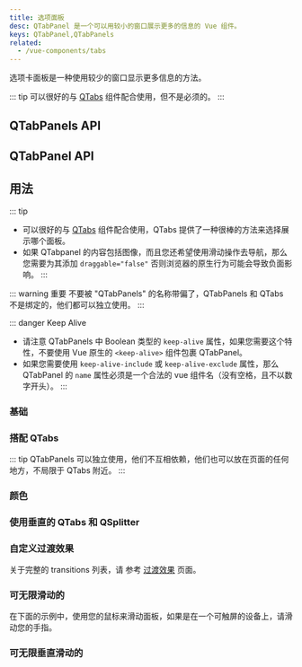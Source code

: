```yaml
---
title: 选项面板
desc: QTabPanel 是一个可以用较小的窗口展示更多的信息的 Vue 组件。
keys: QTabPanel,QTabPanels
related:
  - /vue-components/tabs
---
```


选项卡面板是一种使用较少的窗口显示更多信息的方法。

::: tip
可以很好的与 [QTabs](/vue-components/tabs) 组件配合使用，但不是必须的。
:::

## QTabPanels API

<doc-api file="QTabPanels" />

## QTabPanel API

<doc-api file="QTabPanel" />

## 用法

::: tip
* 可以很好的与 [QTabs](/vue-components/tabs) 组件配合使用，QTabs 提供了一种很棒的方法来选择展示哪个面板。
* 如果 QTabpanel 的内容包括图像，而且您还希望使用滑动操作去导航，那么您需要为其添加 `draggable="false"` 否则浏览器的原生行为可能会导致负面影响。
:::

::: warning 重要
不要被 "QTabPanels" 的名称带偏了，QTabPanels 和 QTabs 不是绑定的，他们都可以独立使用。
:::

::: danger Keep Alive
* 请注意 QTabPanels 中 Boolean 类型的 `keep-alive` 属性，如果您需要这个特性，不要使用 Vue 原生的 `<keep-alive>` 组件包裹 QTabPanel。
* 如果您需要使用 `keep-alive-include` 或 `keep-alive-exclude` 属性，那么 QTabPanel 的 `name` 属性必须是一个合法的 vue 组件名（没有空格，且不以数字开头）。
:::

### 基础

<doc-example title="基础" file="QTabPanels/Basic" />

### 搭配 QTabs

::: tip
QTabPanels 可以独立使用，他们不互相依赖，他们也可以放在页面的任何地方，不局限于 QTabs 附近。
:::

<doc-example title="搭配 QTabs" file="QTabPanels/WithQTabs" />

<doc-example title="一个更复杂的示例" file="QTabPanels/WithNestedQTabs" />

### 颜色

<doc-example title="颜色" file="QTabPanels/Coloring" />

### 使用垂直的 QTabs 和 QSplitter

<doc-example title="使用垂直的 QTabs 和 QSplitter" file="QTabs/Vertical" />


### 自定义过渡效果
关于完整的 transitions 列表，请 参考 [过渡效果](/options/transitions) 页面。

<doc-example title="自定义过渡效果示例" file="QTabPanels/Transition" />

### 可无限滑动的

在下面的示例中，使用您的鼠标来滑动面板，如果是在一个可触屏的设备上，请滑动您的手指。

<doc-example title="可无限滑动的" file="QTabPanels/Swipeable" />

### 可无限垂直滑动的

<doc-example title="可无限垂直滑动的" file="QTabPanels/VerticalSwipeable" />

